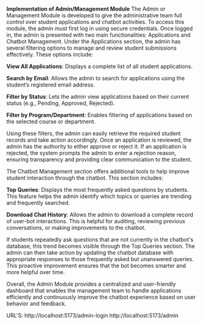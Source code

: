 **Implementation of Admin/Management Module**
The Admin or Management Module is developed to give the administrative team full control over student applications and chatbot activities. To access this module, the admin must first log in using secure credentials. Once logged in, the admin is presented with two main functionalities: Applications and Chatbot Management.
Under the Applications section, the admin has several filtering options to manage and review student submissions effectively. These options include:

**View All Applications**: Displays a complete list of all student applications.

**Search by Email**: Allows the admin to search for applications using the student’s registered email address.

**Filter by Status**: Lets the admin view applications based on their current status (e.g., Pending, Approved, Rejected).

**Filter by Program/Department**: Enables filtering of applications based on the selected course or department.

Using these filters, the admin can easily retrieve the required student records and take action accordingly. Once an application is reviewed, the admin has the authority to either approve or reject it. If an application is rejected, the system prompts the admin to enter a rejection reason, ensuring transparency and providing clear communication to the student.

The Chatbot Management section offers additional tools to help improve student interaction through the chatbot. This section includes:

**Top Queries**: Displays the most frequently asked questions by students. This feature helps the admin identify which topics or queries are trending and frequently searched.

**Download Chat History**: Allows the admin to download a complete record of user-bot interactions. This is helpful for auditing, reviewing previous conversations, or making improvements to the chatbot.

If students repeatedly ask questions that are not currently in the chatbot's database, this trend becomes visible through the Top Queries section. The admin can then take action by updating the chatbot database with appropriate responses to those frequently asked but unanswered queries. This proactive improvement ensures that the bot becomes smarter and more helpful over time.

Overall, the Admin Module provides a centralized and user-friendly dashboard that enables the management team to handle applications efficiently and continuously improve the chatbot experience based on user behavior and feedback.

URL'S:
http://localhost:5173/admin-login
http://localhost:5173/admin
